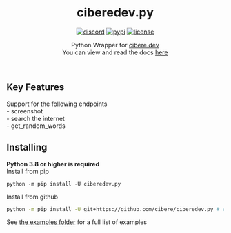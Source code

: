 <h1 align="center">ciberedev.py</h1>
<p align="center">
<a href="https://discord.gg/pP4mKKbRvk"><img src="https://discord.com/api/guilds/986344051110473769/embed.png" alt="discord"></a>
<a href="https://pypi.org/project/ciberedev.py"><img src="https://img.shields.io/pypi/v/ciberedev.py.svg" alt="pypi"></a>
<a href="https://github.com/cibere/ciberedev.py/blob/main/LICENSE"><img src="https://img.shields.io/github/license/cibere/ciberedev.py" alt="license"></a>
</p>
<p align="center">Python Wrapper for <a href="https://www.cibere.dev">cibere.dev</a><br>
You can view and read the docs <a href="https://docs.cibere.dev">here</a></p><br>

<h2>Key Features</h2>
Support for the following endpoints<br>
- screenshot<br>
- search the internet<br>
- get_random_words<br>

<h2>Installing</h2>
<span style="font-weight: bold;">Python 3.8 or higher is required</span><br>
Install from pip

```
python -m pip install -U ciberedev.py
```

Install from github

```bash
python -m pip install -U git+https://github.com/cibere/ciberedev.py # requires git to be installed
```

See <a href="https://github.com/cibere/ciberedev.py/tree/main/examples">the examples folder</a> for a full list of examples
